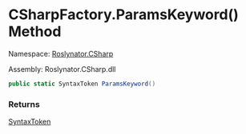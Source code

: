 # CSharpFactory\.ParamsKeyword\(\) Method

Namespace: [Roslynator.CSharp](../../README.md)

Assembly: Roslynator\.CSharp\.dll

```csharp
public static SyntaxToken ParamsKeyword()
```

### Returns

[SyntaxToken](https://docs.microsoft.com/en-us/dotnet/api/microsoft.codeanalysis.syntaxtoken)

